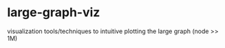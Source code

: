# large-graph-viz
visualization tools/techniques to intuitive plotting the large graph (node >> 1M)
